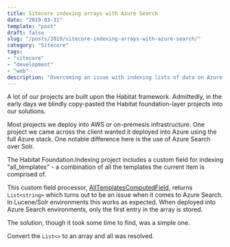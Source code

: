 ```yaml
---
title: Sitecore indexing arrays with Azure Search
date: "2019-03-31"
template: "post"
draft: false
slug: "/posts/2019/sitecore-indexing-arrays-with-azure-search/"
category: "Sitecore"
tags:
- "sitecore"
- "development"
- "web"
description: "Overcoming an issue with indexing lists of data on Azure Search"
---
```

A lot of our projects are built upon the Habitat framework.  Admittedly, in the early days we blindly copy-pasted the Habitat foundation-layer projects into our solutions.

Most projects we deploy into AWS or on-premesis infrastructure.  One project we came across the client wanted it deployed into Azure using the full Azure stack.  One notable difference here is the use of Azure Search over Solr.

The Habitat Foundation.Indexing project includes a custom field for indexing "all_templates" - a combination of all the templates the current item is comprised of.

This custom field processor, [AllTemplatesComputedField](https://github.com/Sitecore/Habitat/blob/release/8.2/src/Foundation/Indexing/code/Infrastructure/Fields/AllTemplatesComputedField.cs#L30-L32), returns `List<string>` which turns out to be an issue when it comes to Azure Search.  In Lucene/Solr environments this works as expected.  When deployed into Azure Search environments, only the first entry in the array is stored.

The solution, though it took some time to find, was a simple one.

Convert the `List<>` to an array and all was resolved.
